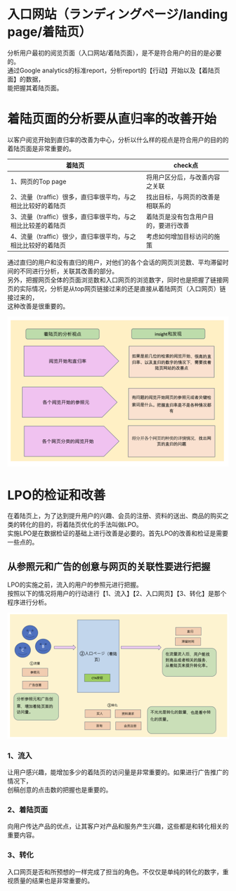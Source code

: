 # 入口网站（ランディングページ/landing page/着陆页）
<p>分析用户最初的阅览页面（入口网站/着陆页面），是不是符合用户的目的是必要的。<br>
通过Google analytics的标准report，分析report的【行动】开始以及【着陆页面】的数据，<br>
能把握其着陆页面。
</p>

# 着陆页面的分析要从直归率的改善开始

<p>以客户阅览开始到直归率的改善为中心，分析以什么样的视点是符合用户的目的的着陆页面是非常重要的。</p>


| 着陆页 | check点 |
|-|-|
| 1、网页的Top page | 将用户区分后，与改善内容之关联 |
| 2、流量（traffic）很多，直归率很平均，与之相比比较好的着陆页 | 找出目标，与网页的改善是相联系的  |
| 3、流量（traffic）很多，直归率很平均，与之相比比较差的着陆页 | 着陆页是没有包含用户目的，要进行改善 |
| 4、流量（traffic）很少，直归率很平均，与之相比比较好的着陆页 | 考虑如何增加目标访问的施策  |

<p>通过直归的用户和没有直归的用户，对他们的各个会话的网页浏览数、平均滞留时间的不同进行分析，关联其改善的部分。<br>
另外，把握网页全体的页面浏览数和入口网页的浏览数字，同时也是把握了链接网页的实际情况，分析是从top网页链接过来的还是直接从着陆网页（入口网页）链接过来的，<br>
这种改善是很重要的。
</p>

![入口网页分析和改善](https://github.com/Seankharisma/Data_Analysis_Project/blob/master/Web%20analyst/Web%E8%A7%A3%E6%9E%90/picture/landing_page_analysis_%20amelioration.png)

# LPO的检证和改善
<p>
在着陆页上，为了达到提升用户的兴趣、会员的注册、资料的送出、商品的购买之类的转化的目的，将着陆页优化的手法叫做LPO。<br>
实施LPO是在数据检证的基础上进行改善是必要的。首先LPO的改善和检证是需要一些点的。
</p>

## 从参照元和广告的创意与网页的关联性要进行把握

<p>LPO的实施之前，流入的用户的参照元进行把握。<br>
按照以下的情况将用户的行动进行【1、流入】【2、入口网页】【3、转化】是那个程序进行分析。</p>


![入口网页关联性_质_量](https://github.com/Seankharisma/Data_Analysis_Project/blob/master/Web%20analyst/Web%E8%A7%A3%E6%9E%90/picture/land_page_quantity%20_quality.png)

### 1、流入
<p>
让用户感兴趣，能增加多少的着陆页的访问量是非常重要的。如果进行广告推广的情况下，<br>
创稿创意的点击数的把握也是重要的。
</p>

### 2、着陆页面
<p>
向用户传达产品的优点，让其客户对产品和服务产生兴趣，这些都是和转化相关的重要内容。
</p>

### 3、转化
<p>
入口网页是否和所预想的一样完成了担当的角色。不仅仅是单纯的转化的数字，重视质量的结果也是非常重要的。
</p>


